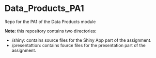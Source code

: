 # Data_Products_PA1
Repo for the PA1 of the Data Products module

**Note:** this repository contains two directories:
- /shiny: contains source files for the Shiny App part of the assignment.
- /presentattion: contains fource files for the presentation part of the assignment.

